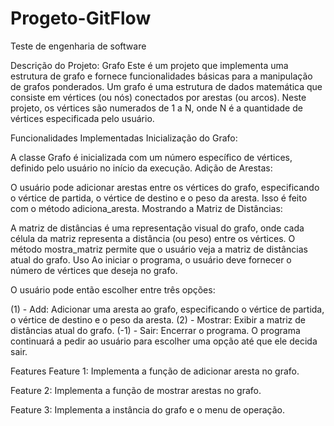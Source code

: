 # Progeto-GitFlow
Teste de engenharia de software

Descrição do Projeto: Grafo
Este é um projeto que implementa uma estrutura de grafo e fornece funcionalidades básicas para a manipulação de grafos ponderados. Um grafo é uma estrutura de dados matemática que consiste em vértices (ou nós) conectados por arestas (ou arcos). Neste projeto, os vértices são numerados de 1 a N, onde N é a quantidade de vértices especificada pelo usuário.

Funcionalidades Implementadas
Inicialização do Grafo:

A classe Grafo é inicializada com um número específico de vértices, definido pelo usuário no início da execução.
Adição de Arestas:

O usuário pode adicionar arestas entre os vértices do grafo, especificando o vértice de partida, o vértice de destino e o peso da aresta. Isso é feito com o método adiciona_aresta.
Mostrando a Matriz de Distâncias:

A matriz de distâncias é uma representação visual do grafo, onde cada célula da matriz representa a distância (ou peso) entre os vértices. O método mostra_matriz permite que o usuário veja a matriz de distâncias atual do grafo.
Uso
Ao iniciar o programa, o usuário deve fornecer o número de vértices que deseja no grafo.

O usuário pode então escolher entre três opções:

(1) - Add: Adicionar uma aresta ao grafo, especificando o vértice de partida, o vértice de destino e o peso da aresta.
(2) - Mostrar: Exibir a matriz de distâncias atual do grafo.
(-1) - Sair: Encerrar o programa.
O programa continuará a pedir ao usuário para escolher uma opção até que ele decida sair.

Features
Feature 1: Implementa a função de adicionar aresta no grafo.

Feature 2: Implementa a função de mostrar arestas no grafo.

Feature 3: Implementa a instância do grafo e o menu de operação.

